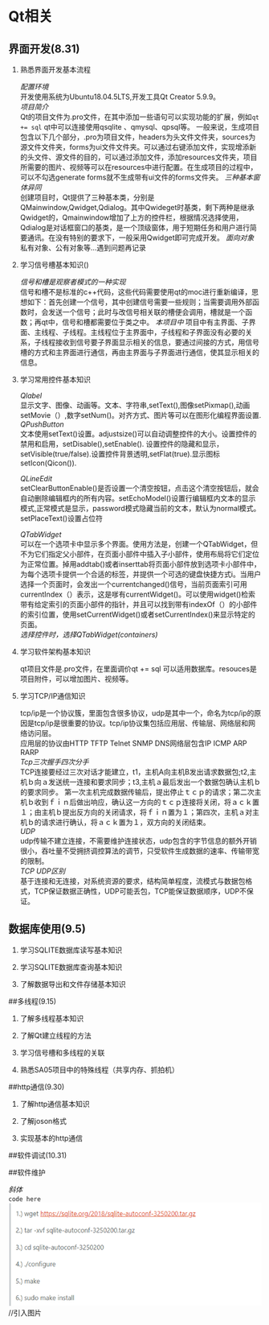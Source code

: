 # Qt相关


## 界面开发(8.31)

1. 熟悉界面开发基本流程  

	*配置环境*  
	开发使用系统为Ubuntu18.04.5LTS,开发工具Qt Creator 5.9.9。  
	*项目简介*  
	Qt的项目文件为.pro文件，在其中添加一些语句可以实现功能的扩展，例如`qt += sql` qt中可以连接使用qsqlite 、qmysql、qpsql等。
	一般来说，生成项目包含以下几个部分，.pro为项目文件，headers为头文件文件夹，sources为源文件文件夹，forms为ui文件文件夹。可以通过右键添加文件，实现增添新的头文件、源文件的目的，可以通过添加文件，添加resources文件夹，项目所需要的图片、视频等可以在resources中进行配置。在生成项目的过程中，可以不勾选generate forms就不生成带有ui文件的forms文件夹。
	*三种基本窗体异同*  
	创建项目时，Qt提供了三种基本类，分别是QMainwindow,Qwidget,Qdialog。其中Qwideget时基类，剩下两种是继承Qwidget的，Qmainwindow增加了上方的控件栏，根据情况选择使用，Qdialog是对话框窗口的基类，是一个顶级窗体，用于短期任务和用户进行简要通讯。在没有特别的要求下，一般采用Qwidget即可完成开发。
	*面向对象*  
	私有对象、公有对象等...遇到问题再记录  
	


2. 学习信号槽基本知识()  

	*信号和槽是观察者模式的一种实现*  
	信号和槽不是标准的c++代码，这些代码需要使用qt的moc进行重新编译，思想如下：首先创建一个信号，其中创建信号需要一些规则；当需要调用外部函数时，会发送一个信号；此时与改信号相关联的槽便会调用，槽就是一个函数；再qt中，信号和槽都需要位于类之中。
	*本项目中*
	项目中有主界面、子界面、主线程、子线程。主线程位于主界面中，子线程和子界面没有必要的关系，子线程接收到信号要子界面显示相关的信息，要通过间接的方式，用信号槽的方式和主界面进行通信，再由主界面与子界面进行通信，使其显示相关的信息。


3. 学习常用控件基本知识 
 
	*Qlabel*  
	显示文字、图像、动画等。文本、字符串,setText(),图像setPixmap(),动画setMovie（）,数字setNum()。对齐方式、图片等可以在图形化编程界面设置.  
	*QPushButton*  
	文本使用setText()设置。adjustsize()可以自动调整控件的大小。设置控件的禁用和启用，setDisable(),setEnable().  设置控件的隐藏和显示，setVisible(true/false).设置控件背景透明,setFlat(true).显示图标setIcon(Qicon()).  

	*QLineEdit*  
	setClearButtonEnable()是否设置一个清空按钮，点击这个清空按钮后，就会自动删除编辑框内的所有内容。setEchoModel()设置行编辑框内文本的显示模式,正常模式是显示，password模式隐藏当前的文本，默认为normal模式。setPlaceText()设置占位符

	*QTabWidget*  
	可以在一个选项卡中显示多个界面。使用方法是，创建一个QTabWidget，但不为它们指定父小部件，在页面小部件中插入子小部件，使用布局将它们定位为正常位置。掉用addtab()或者inserttab将页面小部件放到选项卡小部件中，为每个选项卡提供一个合适的标签，并提供一个可选的键盘快捷方式i。当用户选择一个页面时，会发出一个currentchanged()信号，当前页面索引可用currentIndex（）表示，这是嗲有currentWidget()。可以使用widget()检索带有给定索引的页面小部件的指针，并且可以找到带有indexOf（）的小部件的索引位置，使用setCurrentWidget()或者setCurrentIndex()来显示特定的页面。  
	*选择控件时，选择QTabWidget(containers)*

4. 学习软件架构基本知识  

	qt项目文件是.pro文件，在里面调价qt += sql 可以适用数据库。resouces是项目附件，可以增加图片、视频等。


5. 学习TCP/IP通信知识  

	tcp/ip是一个协议簇，里面包含很多协议，udp是其中一个，命名为tcp/ip的原因是tcp/ip是很重要的协议。tcp/ip协议集包括应用层、传输层、网络层和网络访问层。  
	应用层的协议由HTTP TFTP Telnet SNMP DNS网络层包含IP ICMP ARP RARP  
	*Tcp三次握手四次分手*  
	TCP连接要经过三次对话才能建立，t1，主机A向主机B发出请求数据包;t2,主机ｂ向ａ发送统一连接和要求同步；t3,主机ａ最后发出一个数据包确认主机ｂ的要求同步。
	第一次主机完成数据传输后，提出停止ｔｃｐ的请求；第二次主机ｂ收到ｆｉｎ后做出响应，确认这一方向的ｔｃｐ连接将关闭，将ａｃｋ置１；由主机ｂ提出反方向的关闭请求，将ｆｉｎ置为１；第四次，主机ａ对主机ｂ的请求进行确认，将ａｃｋ置为１，双方向的关闭结束。  
	*UDP*  
	udp传输不建立连接，不需要维护连接状态，udp包含的字节信息的额外开销很小，吞吐量不受拥挤调控算法的调节，只受软件生成数据的速率、传输带宽的限制。  
	*TCP UDP区别*  
	基于连接和无连接，对系统资源的要求，结构简单程度，流模式与数据包格式，TCP保证数据正确性，UDP可能丢包，TCP能保证数据顺序，UDP不保证。

	
	

## 数据库使用(9.5)  

1. 学习SQLITE数据库读写基本知识  


2. 学习SQLITE数据库查询基本知识 

 
3. 了解数据导出和文件存储基本知识  



##多线程(9.15)  

1. 了解多线程基本知识  


2. 了解Qt建立线程的方法


3. 学习信号槽和多线程的关联  


4. 熟悉SA05项目中的特殊线程（共享内存、抓拍机）

##http通信(9.30)  

1. 了解http通信基本知识  

2. 了解joson格式

3. 实现基本的http通信


##软件调试(10.31)




##软件维护






*斜体*  
`code here`
![](qt_1.png)  //引入图片  





